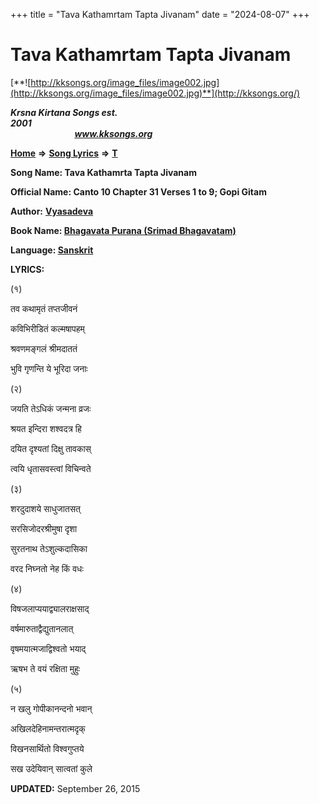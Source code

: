 +++
title = "Tava Kathamrtam Tapta Jivanam"
date = "2024-08-07"
+++

# Tava Kathamrtam Tapta Jivanam
[**![http://kksongs.org/image_files/image002.jpg](http://kksongs.org/image_files/image002.jpg)**](http://kksongs.org/)

**_Krsna Kirtana Songs est. 2001_**                                                                                                                                                 **_www.kksongs.org_**

**[Home](http://kksongs.org/)** **⇒** **[Song Lyrics](http://kksongs.org/lyrics.html)** **⇒** **[T](http://kksongs.org/songs/song_t.html)**

**Song Name: Tava Kathamrta Tapta Jivanam**

**Official Name: Canto 10 Chapter 31 Verses 1 to 9; Gopi Gitam**

**Author:** [**Vyasadeva**](http://kksongs.org/authors/list/vyasadeva.html)

**Book Name: [Bhagavata Purana (Srimad Bhagavatam)](http://kksongs.org/authors/bhagavatam.html)**

**Language: [Sanskrit](http://kksongs.org/language/list/sanskrit.html)**

**LYRICS:**

(१)

तव कथामृतं तप्तजीवनं

कविभिरीडितं कल्मषापहम्

श्रवणमङ्गलं श्रीमदाततं

भुवि गृणन्ति ये भूरिदा जनाः

(२)

जयति तेऽधिकं जन्मना व्रजः

श्रयत इन्दिरा शश्वदत्र हि

दयित दृश्यतां दिक्षु तावकास्

त्वयि धृतासवस्त्वां विचिन्वते

(३)

शरदुदाशये साधुजातसत्

सरसिजोदरश्रीमुषा दृशा

सुरतनाथ तेऽशुल्कदासिका

वरद निघ्नतो नेह किं वधः

(४)

विषजलाप्ययाद्व्यालराक्षसाद्

वर्षमारुताद्वैद्युतानलात्

वृषमयात्मजाद्विश्वतो भयाद्

ऋषभ ते वयं रक्षिता मुहुः

(५)

न खलु गोपीकानन्दनो भवान्

अखिलदेहिनामन्तरात्मदृक्

विखनसार्थितो विश्वगुप्तये

सख उदेयिवान् सात्वतां कुले

**UPDATED:** September 26, 2015